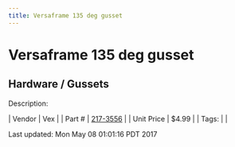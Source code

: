 ```yaml
---
title: Versaframe 135 deg gusset
---
```


# Versaframe 135 deg gusset
## Hardware / Gussets
Description: 	 

| Vendor | Vex | 
| Part # | [217-3556](http://www.vexrobotics.com/vexpro/versaframe/versaframegussetsandmounts.html) | 
| Unit Price | $4.99 | 
| Tags: |  | 

Last updated: Mon May 08 01:01:16 PDT 2017